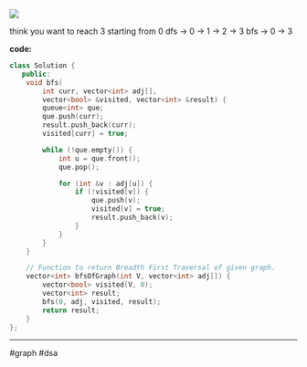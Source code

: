 
![](https://i.imgur.com/UhV0lXW.png)

think you want to reach 3 starting from 0
dfs -> 0 -> 1 -> 2 -> 3
bfs -> 0 -> 3

**code:**
```cpp
class Solution {
   public:
    void bfs(
        int curr, vector<int> adj[],
        vector<bool> &visited, vector<int> &result) {
        queue<int> que;
        que.push(curr);
        result.push_back(curr);
        visited[curr] = true;

        while (!que.empty()) {
            int u = que.front();
            que.pop();

            for (int &v : adj[u]) {
                if (!visited[v]) {
                    que.push(v);
                    visited[v] = true;
                    result.push_back(v);
                }
            }
        }
    }

    // Function to return Breadth First Traversal of given graph.
    vector<int> bfsOfGraph(int V, vector<int> adj[]) {
        vector<bool> visited(V, 0);
        vector<int> result;
        bfs(0, adj, visited, result);
        return result;
    }
};

```


---
#graph #dsa